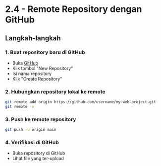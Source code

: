# 2.4 - Remote Repository dengan GitHub

## Langkah-langkah

### 1. Buat repository baru di GitHub
- Buka [GitHub](https://github.com)
- Klik tombol "New Repository"
- Isi nama repository
- Klik "Create Repository"

### 2. Hubungkan repository lokal ke remote

```bash
git remote add origin https://github.com/username/my-web-project.git
git remote -v
```

### 3. Push ke remote repository

```bash
git push -u origin main
```

### 4. Verifikasi di GitHub
- Buka repository di GitHub
- Lihat file yang ter-upload
